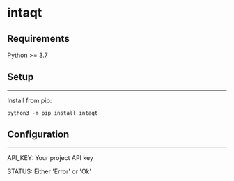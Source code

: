 # intaqt

Requirements
------------
Python >= 3.7

## Setup
------------
Install from pip:

```
python3 -m pip install intaqt
```

## Configuration
------------
API_KEY: Your project API key 

STATUS: Either 'Error' or 'Ok'